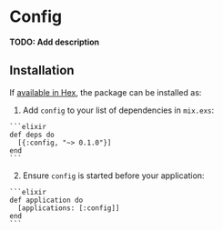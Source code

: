 # Config

**TODO: Add description**

## Installation

If [available in Hex](https://hex.pm/docs/publish), the package can be installed as:

  1. Add `config` to your list of dependencies in `mix.exs`:

    ```elixir
    def deps do
      [{:config, "~> 0.1.0"}]
    end
    ```

  2. Ensure `config` is started before your application:

    ```elixir
    def application do
      [applications: [:config]]
    end
    ```

